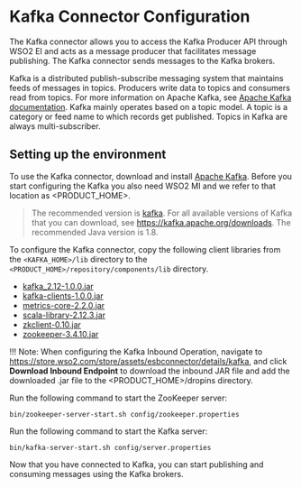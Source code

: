 # Kafka Connector Configuration

The Kafka connector allows you to access the Kafka Producer API through WSO2 EI and acts as a message producer that facilitates message publishing. The Kafka connector sends messages to the Kafka brokers.

Kafka is a distributed publish-subscribe messaging system that maintains feeds of messages in topics. Producers write data to topics and consumers read from topics. For more information on Apache Kafka, see [Apache Kafka documentation](http://kafka.apache.org/documentation.html).
Kafka mainly operates based on a topic model. A topic is a category or feed name to which records get published. Topics in Kafka are always multi-subscriber.

## Setting up the environment

To use the Kafka connector, download and install [Apache Kafka](http://kafka.apache.org/downloads.html). Before you start configuring the Kafka you also need WSO2 MI and we refer to that location as <PRODUCT_HOME>.

>The recommended version is [kafka](https://www.apache.org/dyn/closer.cgi?path=/kafka/1.0.0/kafka_2.12-1.0.0.tgz). For all available versions of Kafka that you can download, see https://kafka.apache.org/downloads. The recommended Java version is 1.8.

To configure the Kafka connector, copy the following client libraries from the `<KAFKA_HOME>/lib` directory to the `<PRODUCT_HOME>/repository/components/lib` directory.

* [kafka_2.12-1.0.0.jar](https://mvnrepository.com/artifact/org.apache.kafka/kafka_2.12/1.0.0)  
* [kafka-clients-1.0.0.jar](https://mvnrepository.com/artifact/org.apache.kafka/kafka-clients/1.0.0)
* [metrics-core-2.2.0.jar](https://mvnrepository.com/artifact/com.yammer.metrics/metrics-core/2.2.0)
* [scala-library-2.12.3.jar](https://mvnrepository.com/artifact/org.scala-lang/scala-library/2.12.3)
* [zkclient-0.10.jar](https://mvnrepository.com/artifact/com.101tec/zkclient/0.10)
* [zookeeper-3.4.10.jar](https://mvnrepository.com/artifact/org.apache.zookeeper/zookeeper/3.4.10)

!!! Note:
    When configuring the Kafka Inbound Operation, navigate to https://store.wso2.com/store/assets/esbconnector/details/kafka, and click **Download Inbound Endpoint** to download the inbound JAR file and add the downloaded .jar file to the <PRODUCT_HOME>/dropins directory.

Run the following command to start the ZooKeeper server:
```
bin/zookeeper-server-start.sh config/zookeeper.properties
```

Run the following command to start the Kafka server:
```
bin/kafka-server-start.sh config/server.properties
```
Now that you have connected to Kafka, you can start publishing and consuming messages using the Kafka brokers.